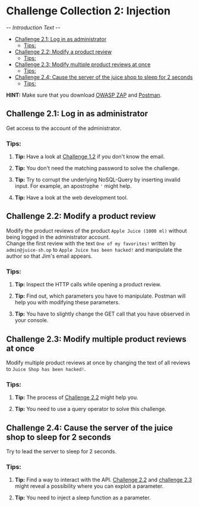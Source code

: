 # Challenge Collection 2: Injection

*-- Introduction Text --*

   * [Challenge 2.1: Log in as administrator](#challenge-21-log-in-as-administrator)
      * [Tips:](#tips)
   * [Challenge 2.2: Modify a product review](#challenge-22-modify-a-product-review)
      * [Tips:](#tips-1)
   * [Challenge 2.3: Modify multiple product reviews at once](#challenge-23-modify-multiple-product-reviews-at-once)
      * [Tips:](#tips-2)
   * [Challenge 2.4: Cause the server of the juice shop to sleep for 2 seconds](#challenge-24-cause-the-server-of-the-juice-shop-to-sleep-for-2-seconds)
      * [Tips:](#tips-3)

**HINT:** Make sure that you download [OWASP ZAP](https://github.com/zaproxy/zaproxy/wiki/Downloads) and [Postman](https://www.getpostman.com/apps).

## Challenge 2.1: Log in as administrator
Get access to the account of the administrator.

### Tips:

1. **Tip:** Have a look at [Challenge 1.2](https://github.com/nt-ca-aqe/thesis-ahs/tree/master/Challenge%201:%20Broken%20Access%20Control#challenge-12-find-the-admin-page) if you don't know the email.

2. **Tip:** You don't need the matching password to solve the challenge.

3. **Tip:** Try to corrupt the underlying NoSQL-Query by inserting invalid input. For example, an apostrophe `'` might help.

4. **Tip:** Have a look at the web development tool.


## Challenge 2.2: Modify a product review

Modify the product reviews of the product `Apple Juice (1000 ml)` without being logged in the administrator account.  
Change the first review with the text `One of my favorites!` written by `admin@juice-sh.op` to `Apple Juice has been hacked!` and manipulate the author so that Jim's email appears.

### Tips:

1. **Tip:** Inspect the HTTP calls while opening a product review.

2. **Tip:** Find out, which parameters you have to manipulate. Postman will help you with modifying these parameters.

3. **Tip:** You have to slightly change the GET call that you have observed in your console.


## Challenge 2.3: Modify multiple product reviews at once
Modify multiple product reviews at once by changing the text of all reviews to `Juice Shop has been hacked!`.

### Tips: 

1. **Tip:** The process of [Challenge 2.2](#challenge-22-modify-a-product-review) might help you.

2. **Tip:** You need to use a query operator to solve this challenge.


## Challenge 2.4: Cause the server of the juice shop to sleep for 2 seconds
Try to lead the server to sleep for 2 seconds.

### Tips:

1. **Tip:** Find a way to interact with the API. [Challenge 2.2](#challenge-22-modify-a-product-review) and [challenge 2.3](#challenge-23-modify-multiple-product-reviews-at-once) might reveal a possibility where you can exploit a parameter.

2. **Tip:** You need to inject a sleep function as a parameter.
